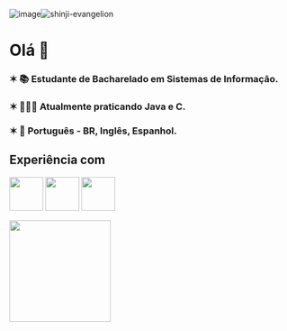 ![image](https://github.com/cecimedeiros/cecimedeiros/assets/98926823/c62b971b-fd33-4f1c-b947-207106acec31)![shinji-evangelion](https://user-images.githubusercontent.com/98926823/227601034-37e7c0b2-00e8-4402-8df7-63bb4deb1143.gif)
# Olá 👋
### ✶  📚 Estudante de Bacharelado em Sistemas de Informação.
### ✶  👩🏻‍💻 Atualmente praticando Java e C.
### ✶  💬 Português - BR, Inglês, Espanhol.

## Experiência com

<img src="https://cdn.jsdelivr.net/gh/devicons/devicon/icons/java/java-original.svg" width="60" height="60"/> <img src="https://cdn.jsdelivr.net/gh/devicons/devicon/icons/python/python-original.svg" width="60" height="60"/>
<img src="https://cdn.jsdelivr.net/gh/devicons/devicon/icons/c/c-original.svg" width="60" height="60"/>
          
          

<div>
<a href="https://github.com/cecimedeiros">
<img height="180em" src="https://github-readme-stats.vercel.app/api/top-langs/?username=cecimedeiros&layout=compact&langs_count=7&theme=ocean_dark"/>
</div>
